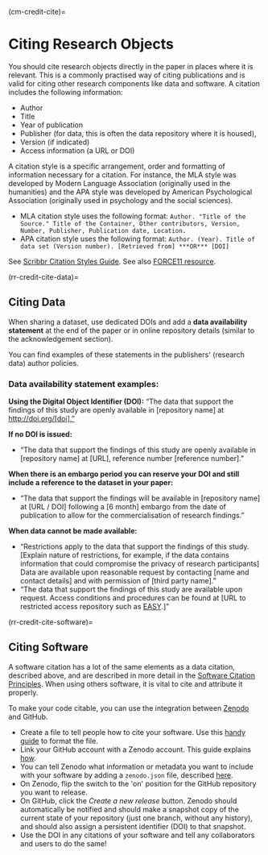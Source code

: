 (cm-credit-cite)=
# Citing Research Objects

You should cite research objects directly in the paper in places where it is relevant.
This is a commonly practised way of citing publications and is valid for citing other research components like data and software.
A citation includes the following information:
- Author
- Title
- Year of publication
- Publisher (for data, this is often the data repository where it is housed),
- Version (if indicated)
- Access information (a URL or DOI)

A citation style is a specific arrangement, order and formatting of information necessary for a citation.
For instance, the MLA style was developed by Modern Language Association (originally used in the humanities) and the APA style was developed by American Psychological Association (originally used in psychology and the social sciences).
- MLA citation style uses the following format:
`Author. "Title of the Source." Title of the Container, Other contributors, Version, Number, Publisher, Publication date, Location.`
- APA citation style uses the following format:
`Author. (Year). Title of data set (Version number). [Retrieved from] ***OR*** [DOI]`

See [Scribbr Citation Styles Guide](https://www.scribbr.com/citing-sources/citation-styles/).
See also [FORCE11 resource](https://www.force11.org/node/4771).

(rr-credit-cite-data)=
## Citing Data

When sharing a dataset, use dedicated DOIs and add a **data availability statement** at the end of the paper or in online repository details (similar to the acknowledgement section).

You can find examples of these statements in the publishers' (research data) author policies.

### Data availability statement examples:

**Using the Digital Object Identifier (DOI):**
“The data that support the findings of this study are openly available in [repository name] at http://doi.org/[doi].”

**If no DOI is issued:**
- “The data that support the findings of this study are openly available in [repository name] at [URL], reference number [reference number].”

**When there is an embargo period you can reserve your DOI and still include a reference to the dataset in your paper:**
- “The data that support the findings will be available in [repository name] at [URL / DOI] following a [6 month] embargo from the date of publication to allow for the commercialisation of research findings.”

**When data cannot be made available:**
- “Restrictions apply to the data that support the findings of this study.
[Explain nature of restrictions, for example, if the data contains information that could compromise the privacy of research participants] Data are available upon reasonable request by contacting [name and contact details] and with permission of [third party name].”
-  “The data that support the findings of this study are available upon request.
Access conditions and procedures can be found at [URL to restricted access repository such as [EASY](https://easy.dans.knaw.nl/ui/home).]”

(rr-credit-cite-software)=
## Citing Software

A software citation has a lot of the same elements as a data citation, described above, and are described in more detail in the [Software Citation Principles](https://www.force11.org/software-citation-principles).
When using others software, it is vital to cite and attribute it properly.

To make your code citable, you can use the integration between [Zenodo](https://zenodo.org/) and GitHub.

- Create a file to tell people how to cite your software. Use this [handy guide](https://citation-file-format.github.io/cff-initializer-javascript/) to format the file.
- Link your GitHub account with a Zenodo account. This guide explains [how](https://guides.github.com/activities/citable-code/).
- You can tell Zenodo what information or metadata you want to include with your software by adding a `zenodo.json` file, described [here](https://guide.esciencecenter.nl/citable_software/making_software_citable.html).
- On Zenodo, flip the switch to the 'on' position for the GitHub repository you want to release.
- On GitHub, click the *Create a new release* button.
Zenodo should automatically be notified and should make a snapshot copy of the current state of your repository (just one branch, without any history), and should also assign a persistent identifier (DOI) to that snapshot.
- Use the DOI in any citations of your software and tell any collaborators and users to do the same!
